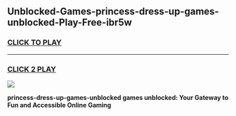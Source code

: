 
## Unblocked-Games-princess-dress-up-games-unblocked-Play-Free-ibr5w
<h3>
<a href="https://premium76.site?title=princess-dress-up-games-unblocked&ref=18A">CLICK TO PLAY</a></h3>
<hr>

<h3>
<a href="https://premium76.site?title=princess-dress-up-games-unblocked&ref=18A">CLICK 2 PLAY</a>
  
</h3>

<a href="https://premium76.site?title=princess-dress-up-games-unblocked&ref=18A"><img src="https://clearcache.store/games.png"></a>


**princess-dress-up-games-unblocked games unblocked: Your Gateway to Fun and Accessible Online Gaming**
